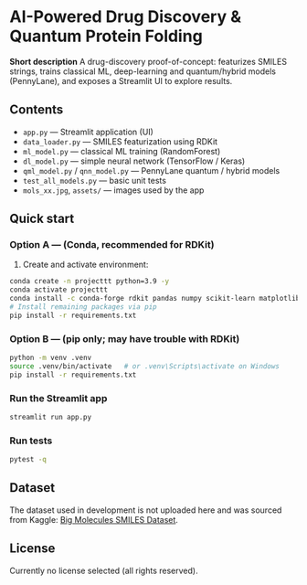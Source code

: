 # AI-Powered Drug Discovery & Quantum Protein Folding

**Short description**
A drug-discovery proof-of-concept: featurizes SMILES strings, trains classical ML, deep-learning and quantum/hybrid models (PennyLane), and exposes a Streamlit UI to explore results.

## Contents
* `app.py` — Streamlit application (UI)
* `data_loader.py` — SMILES featurization using RDKit
* `ml_model.py` — classical ML training (RandomForest)
* `dl_model.py` — simple neural network (TensorFlow / Keras)
* `qml_model.py` / `qnn_model.py` — PennyLane quantum / hybrid models
* `test_all_models.py` — basic unit tests
* `mols_xx.jpg`, `assets/` — images used by the app

## Quick start

### Option A — (Conda, recommended for RDKit)
1. Create and activate environment:
```bash
conda create -n projecttt python=3.9 -y
conda activate projecttt
conda install -c conda-forge rdkit pandas numpy scikit-learn matplotlib seaborn pennylane -y
# Install remaining packages via pip
pip install -r requirements.txt
```

### Option B — (pip only; may have trouble with RDKit)
```bash
python -m venv .venv
source .venv/bin/activate   # or .venv\Scripts\activate on Windows
pip install -r requirements.txt
```

### Run the Streamlit app
```bash
streamlit run app.py
```

### Run tests
```bash
pytest -q
```

## Dataset
The dataset used in development is not uploaded here and was sourced from Kaggle: [Big Molecules SMILES Dataset](https://www.kaggle.com/datasets/yanmaksi/big-molecules-smiles-dataset).

## License
Currently no license selected (all rights reserved).

